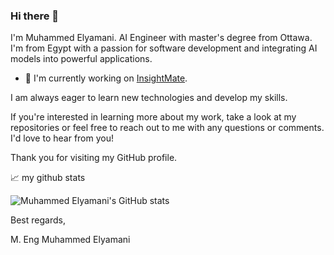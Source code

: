 ### Hi there 👋

<!--
**WikiGenius/WikiGenius** is a ✨ _special_ ✨ repository because its `README.md` (this file) appears on your GitHub profile.

Here are some ideas to get you started:

- 🔭 I’m currently working on ...
- 🌱 I’m currently learning ...
- 👯 I’m looking to collaborate on ...
- 🤔 I’m looking for help with ...
- 💬 Ask me about ...
- 📫 How to reach me: ...
- 😄 Pronouns: ...
- ⚡ Fun fact: ...
-->



I'm Muhammed Elyamani. AI Engineer with master's degree from Ottawa. I'm from Egypt with a passion for software development and integrating AI models into powerful applications.

- 🔭 I'm currently working on [InsightMate](https://github.com/WikiGenius/InsightMate.git).

I am always eager to learn new technologies and develop my skills.

If you're interested in learning more about my work, take a look at my repositories or feel free to reach out to me with any questions or comments. I'd love to hear from you!

Thank you for visiting my GitHub profile.

📈 my github stats

![Muhammed Elyamani's GitHub stats](https://github-readme-stats.vercel.app/api?username=WikiGenius&count_private=true)

Best regards,

M. Eng Muhammed Elyamani
